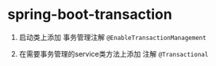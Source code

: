 # spring-boot-transaction

1. 启动类上添加 事务管理注解 `@EnableTransactionManagement`

2. 在需要事务管理的service类方法上添加 注解 `@Transactional`